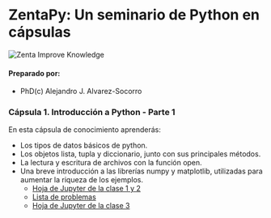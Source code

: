 # ZentaPy: Un seminario de Python en cápsulas
![Zenta Improve Knowledge](https://raw.githubusercontent.com/ajalvarez/iaparahumanos/master/ZiK.png)

#### Preparado por:
* PhD(c) Alejandro J. Alvarez-Socorro

### Cápsula 1. Introducción a Python - Parte 1
En esta cápsula de conocimiento aprenderás:

* Los tipos de datos básicos de python.
* Los objetos lista, tupla y diccionario, junto con sus principales métodos.
* La lectura y escritura de archivos con la función open.
* Una breve introducción a las librerías numpy y matplotlib, utilizadas para aumentar la riqueza de los ejemplos.
  * [Hoja de Jupyter de la clase 1 y 2](https://github.com/ajalvarez/zentapython/blob/master/Clase_1_y_2.ipynb)
  * [Lista de problemas](https://docs.google.com/presentation/d/1Ixr1YkPv8KAhaTdfMwhu8eF_JPNLqEh8l6C_B_36qpI/edit?usp=sharing)
  * [Hoja de Jupyter de la clase 3](https://github.com/ajalvarez/zentapython/blob/master/Clase_3.ipynb)


